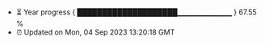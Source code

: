 - ⏳ Year progress { ████████████████████▁▁▁▁▁▁▁▁▁▁ } 67.55 %
- ⏰ Updated on Mon, 04 Sep 2023 13:20:18 GMT

